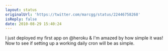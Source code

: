 ```yaml
---
layout: status
originalUrl: 'https://twitter.com/marcgg/status/22446758268'
isReply: false
date: 2010-08-29 15:40:24
---
```


I just deployed my first app on @heroku & I'm amazed by how simple it was! Now to see if setting up a working daily cron will be as simple.
